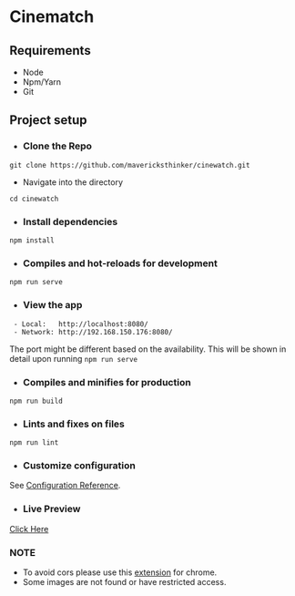 # Cinematch

## Requirements

- Node
- Npm/Yarn
- Git

## Project setup

- ### Clone the Repo

```shell
git clone https://github.com/mavericksthinker/cinewatch.git
```
- Navigate into the directory

```shell
cd cinewatch
```

- ### Install dependencies

```shell
npm install
```

- ### Compiles and hot-reloads for development

```shell
npm run serve
```

- ### View the app

```shell
 - Local:   http://localhost:8080/ 
 - Network: http://192.168.150.176:8080/
```
The port might be different based on the availability. This will be shown in detail upon running `npm run serve`

- ### Compiles and minifies for production

```shell
npm run build
```

- ### Lints and fixes on files
```shell
npm run lint
```

- ### Customize configuration
See [Configuration Reference](https://cli.vuejs.org/config/).

- ### Live Preview

[Click Here](https://cinematch.netlify.app)

### NOTE

- To avoid cors please use this [extension](https://chrome.google.com/webstore/detail/allow-cors-access-control/lhobafahddgcelffkeicbaginigeejlf) for chrome.
- Some images are not found or have restricted access.
